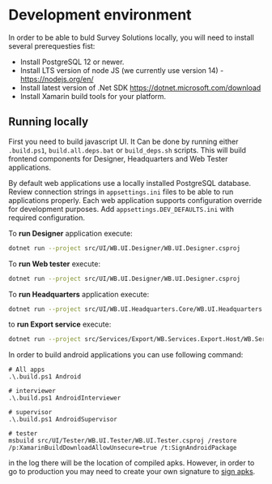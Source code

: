 # Development environment

In order to be able to buld Survey Solutions locally, you will need to install several prerequesties fist:

- Install PostgreSQL 12 or newer.
- Install LTS version of node JS (we currently use version 14) - https://nodejs.org/en/
- Install latest version of .Net SDK https://dotnet.microsoft.com/download
- Install Xamarin build tools for your platform.

## Running locally

First you need to build javascript UI. It Can be done by running either `.build.ps1`, `build.all.deps.bat` or `build_deps.sh` scripts. This will build frontend components for Designer, Headquarters and Web Tester applications.

By default web applications use a locally installed PostgreSQL database. Review connection strings in `appsettings.ini` files to be able to run applications properly.
Each web application supports configuration override for development purposes. Add `appsettings.DEV_DEFAULTS.ini` with required configuration.

To **run Designer** application execute:

``` sh
dotnet run --project src/UI/WB.UI.Designer/WB.UI.Designer.csproj
````

To **run Web tester** execute:

``` sh
dotnet run --project src/UI/WB.UI.Designer/WB.UI.Designer.csproj
```

To **run Headquarters** application execute:

``` sh
dotnet run --project src/UI/WB.UI.Headquarters.Core/WB.UI.Headquarters.csproj
```

to **run Export service** execute:

``` sh
dotnet run --project src/Services/Export/WB.Services.Export.Host/WB.Services.Export.Host.csproj
```

In order to build android applications you can use following command:

``` pwsh
# All apps
.\.build.ps1 Android

# interviewer
.\.build.ps1 AndroidInterviewer

# supervisor
.\.build.ps1 AndroidSupervisor

# tester
msbuild src/UI/Tester/WB.UI.Tester/WB.UI.Tester.csproj /restore /p:XamarinBuildDownloadAllowUnsecure=true /t:SignAndroidPackage
```

in the log there will be the location of compiled apks. However, in order to go to production you may need to create your own signature to [sign apks](https://docs.microsoft.com/en-us/xamarin/android/deploy-test/signing/).
